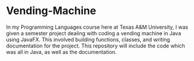 # Vending-Machine

In my Programming Languages course here at Texas A&M University, I was given a semester project dealing with coding a vending machine in Java using JavaFX. This involved building functions, classes, and writing documentation for the project. This repository will include the code which was all in Java, as well as the documentation.

